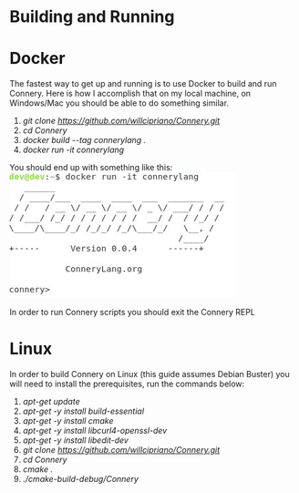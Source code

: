 # Building and Running

# Docker
The fastest way to get up and running is to use Docker to build and run Connery. Here is how I accomplish that on my local machine, on Windows/Mac you should be able to do something similar.
1. _git clone https://github.com/willcipriano/Connery.git_
2. _cd Connery_
3. _docker build --tag connerylang ._
4. _docker run -it connerylang_

You should end up with something like this:
<img src="/img/connery_docker.jpg">

In order to run Connery scripts you should exit the Connery REPL 

# Linux
In order to build Connery on Linux (this guide assumes Debian Buster) you will need to install the prerequisites, run the commands below:

1. _apt-get update_
2. _apt-get -y install build-essential_
3. _apt-get -y install cmake_
4. _apt-get -y install libcurl4-openssl-dev_
5. _apt-get -y install libedit-dev_
6. _git clone https://github.com/willcipriano/Connery.git_
7. _cd Connery_
8. _cmake ._
9. _./cmake-build-debug/Connery_
